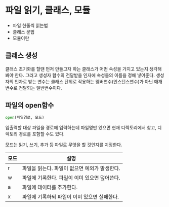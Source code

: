 # 파일 읽기, 클래스, 모듈

- 파일 한줄씩 읽는법
- 클래스 문법
- 모듈이란



## 클래스 생성

클래스 초기화를 할땐 먼저 만들고자 하는 클래스가 어떤 속성을 가지고 있는지 생각해봐야 한다. 그러고 생성자 함수의 전달받을 인자에 속성들의 이름을 정해 넣어준다. 생성자의 인자로 받는 변수는 클래스 단위로 작용하는 멤버변수(인스턴스변수)가 아닌 매개변수로 전달되는 일반변수이다. 

## 파일의 open함수

~~~ python
open(파일경로, 모드)
~~~

입출력할 대상 파일을 경로에 입력하는데 파일명만 있으면 현재 디렉토리에서 찾고, 디렉토리 경로를 포함할 수도 있다. 

모드는 읽기, 쓰기, 추가 등 파일로 무엇을 할 것인지를 지정한다. 

| 모드 | 설명                                          |
| ---- | --------------------------------------------- |
| r    | 파일을 읽는다. 파일이 없으면 예외가 발생한다. |
| w    | 파일에 기록한다. 파일이 이미 있으면 덮어쓴다. |
| a    | 파일에 데이터를 추가한다.                     |
| x    | 파일에 기록하되 파일이 이미 있으면 실패한다.  |



